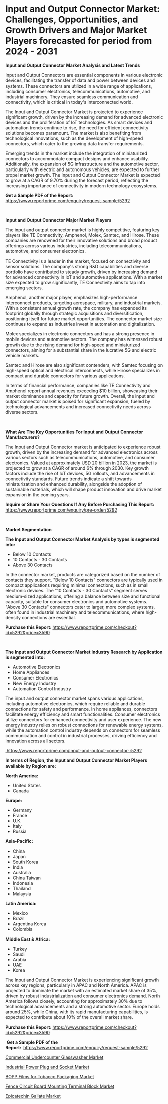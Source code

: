<p><h1>Input and Output Connector Market: Challenges, Opportunities, and Growth Drivers and Major Market Players forecasted for period from 2024 - 2031</h1></p><p><strong>Input and Output Connector Market Analysis and Latest Trends</strong></p>
<p><p>Input and Output Connectors are essential components in various electronic devices, facilitating the transfer of data and power between devices and systems. These connectors are utilized in a wide range of applications, including consumer electronics, telecommunications, automotive, and industrial machinery. They ensure seamless communication and connectivity, which is critical in today's interconnected world.</p><p>The Input and Output Connector Market is projected to experience significant growth, driven by the increasing demand for advanced electronic devices and the proliferation of IoT technologies. As smart devices and automation trends continue to rise, the need for efficient connectivity solutions becomes paramount. The market is also benefiting from technological innovations, such as the development of high-speed connectors, which cater to the growing data transfer requirements.</p><p>Emerging trends in the market include the integration of miniaturized connectors to accommodate compact designs and enhance usability. Additionally, the expansion of 5G infrastructure and the automotive sector, particularly with electric and autonomous vehicles, are expected to further propel market growth. The Input and Output Connector Market is expected to grow at a CAGR of 9.70% during the forecast period, reflecting the increasing importance of connectivity in modern technology ecosystems.</p></p>
<p><strong>Get a Sample PDF of the Report:&nbsp;</strong> <a href="https://www.reportprime.com/enquiry/request-sample/5292">https://www.reportprime.com/enquiry/request-sample/5292</a></p>
<p>&nbsp;</p>
<p><strong>Input and Output Connector Major Market Players</strong></p>
<p><p>The input and output connector market is highly competitive, featuring key players like TE Connectivity, Amphenol, Molex, Samtec, and Hirose. These companies are renowned for their innovative solutions and broad product offerings across various industries, including telecommunications, automotive, and consumer electronics.</p><p>TE Connectivity is a leader in the market, focused on connectivity and sensor solutions. The company's strong R&D capabilities and diverse portfolio have contributed to steady growth, driven by increasing demand for advanced connectivity in IoT and automotive applications. With a market size expected to grow significantly, TE Connectivity aims to tap into emerging sectors.</p><p>Amphenol, another major player, emphasizes high-performance interconnect products, targeting aerospace, military, and industrial markets. With a consistent annual growth rate, the company has expanded its footprint globally through strategic acquisitions and diversification, positioning itself for future market opportunities. The connector market size continues to expand as industries invest in automation and digitalization.</p><p>Molex specializes in electronic connectors and has a strong presence in mobile devices and automotive sectors. The company has witnessed robust growth due to the rising demand for high-speed and miniaturized connectors, aiming for a substantial share in the lucrative 5G and electric vehicle markets.</p><p>Samtec and Hirose are also significant contenders, with Samtec focusing on high-speed optical and electrical interconnects, while Hirose specializes in compact and durable connectors for various applications. </p><p>In terms of financial performance, companies like TE Connectivity and Amphenol report annual revenues exceeding $10 billion, showcasing their market dominance and capacity for future growth. Overall, the input and output connector market is poised for significant expansion, fueled by technological advancements and increased connectivity needs across diverse sectors.</p></p>
<p>&nbsp;</p>
<p><strong>What Are The Key Opportunities For Input and Output Connector Manufacturers?</strong></p>
<p><p>The Input and Output Connector market is anticipated to experience robust growth, driven by the increasing demand for advanced electronics across various sectors such as telecommunications, automotive, and consumer electronics. Valued at approximately USD 20 billion in 2023, the market is projected to grow at a CAGR of around 6% through 2030. Key growth factors include the rise of IoT devices, 5G rollouts, and advancements in connectivity standards. Future trends indicate a shift towards miniaturization and enhanced durability, alongside the adoption of sustainable materials, which will shape product innovation and drive market expansion in the coming years.</p></p>
<p><strong>Inquire or Share Your Questions If Any Before Purchasing This Report:</strong> <a href="https://www.reportprime.com/enquiry/pre-order/5292">https://www.reportprime.com/enquiry/pre-order/5292</a></p>
<p>&nbsp;</p>
<p><strong>Market Segmentation</strong></p>
<p><strong>The Input and Output Connector Market Analysis by types is segmented into:</strong></p>
<p><ul><li>Below 10 Contacts</li><li>10 Contacts - 30 Contacts</li><li>Above 30 Contacts</li></ul></p>
<p><p>In the connector market, products are categorized based on the number of contacts they support. "Below 10 Contacts" connectors are typically used in compact applications requiring minimal connections, such as in small electronic devices. The "10 Contacts - 30 Contacts" segment serves medium-sized applications, offering a balance between size and functional capacity, suitable for consumer electronics and automotive systems. "Above 30 Contacts" connectors cater to larger, more complex systems, often found in industrial machinery and telecommunications, where high-density connections are essential.</p></p>
<p><strong>Purchase this Report:&nbsp;</strong><a href="https://www.reportprime.com/checkout?id=5292&price=3590">https://www.reportprime.com/checkout?id=5292&price=3590</a></p>
<p>&nbsp;</p>
<p><strong>The Input and Output Connector Market Industry Research by Application is segmented into:</strong></p>
<p><ul><li>Automotive Electronics</li><li>Home Appliances</li><li>Consumer Electronics</li><li>New Energy Industry</li><li>Automation Control Industry</li></ul></p>
<p><p>The input and output connector market spans various applications, including automotive electronics, which require reliable and durable connections for safety and performance. In home appliances, connectors facilitate energy efficiency and smart functionalities. Consumer electronics utilize connectors for enhanced connectivity and user experience. The new energy industry relies on robust connections for renewable energy systems, while the automation control industry depends on connectors for seamless communication and control in industrial processes, driving efficiency and innovation across all sectors.</p></p>
<p><a href="https://www.reportprime.com/input-and-output-connector-r5292">&nbsp;https://www.reportprime.com/input-and-output-connector-r5292</a></p>
<p><strong>In terms of Region, the Input and Output Connector Market Players available by Region are:</strong></p>
<p>
    <p> <strong> North America: </strong>
        <ul>
            <li>United States</li>
            <li>Canada</li>
        </ul>
        </p> 
    <p> <strong> Europe: </strong>
        <ul>
            <li>Germany</li>
            <li>France</li>
            <li>U.K.</li>
            <li>Italy</li>
            <li>Russia</li>
        </ul>
        </p> 
    <p> <strong> Asia-Pacific: </strong>
        <ul>
            <li>China</li>
            <li>Japan</li>
            <li>South Korea</li>
            <li>India</li>
            <li>Australia</li>
            <li>China Taiwan</li>
            <li>Indonesia</li>
            <li>Thailand</li>
            <li>Malaysia</li>
        </ul>
        </p> 
    <p> <strong> Latin America: </strong>
        <ul>
            <li>Mexico</li>
            <li>Brazil</li>
            <li>Argentina Korea</li>
            <li>Colombia</li>
        </ul>
        </p> 
    <p> <strong> Middle East & Africa: </strong>
        <ul>
            <li>Turkey</li>
            <li>Saudi</li>
            <li>Arabia</li>
            <li>UAE</li>
            <li>Korea</li>
        </ul>
    </p>
    </p>
<p><p>The Input and Output Connector Market is experiencing significant growth across key regions, particularly in APAC and North America. APAC is projected to dominate the market with an estimated market share of 35%, driven by robust industrialization and consumer electronics demand. North America follows closely, accounting for approximately 30% due to technological advancements and a strong automotive sector. Europe holds around 25%, while China, with its rapid manufacturing capabilities, is expected to contribute about 10% of the overall market share.</p></p>
<p><strong>Purchase this Report: </strong><a href="https://www.reportprime.com/checkout?id=5292&price=3590">https://www.reportprime.com/checkout?id=5292&price=3590</a></p>
<p>&nbsp;<strong>Get a Sample PDF of the Report:&nbsp;&nbsp;</strong><a href="https://www.reportprime.com/enquiry/request-sample/5292">https://www.reportprime.com/enquiry/request-sample/5292</a></p>
<p><strong></strong></p>
<p><p><a href="https://www.linkedin.com/pulse/commercial-undercounter-glasswasher-market-trends-regional-insights-j5hjc?trackingId=wfOnxLt2TxOFk5OBYtmK7Q%3D%3D">Commercial Undercounter Glasswasher Market</a></p><p><a href="https://github.com/AfsanaMia652/Market-Research-Report-List-1/blob/main/industrial-power-plug-and-socket-market.md">Industrial Power Plug and Socket Market</a></p><p><a href="https://issuu.com/reportprime-2/docs/bopp-films-for-tobacco-packaging-ma_dd379d29587cc7">BOPP Films for Tobacco Packaging Market</a></p><p><a href="https://github.com/dfs4ff/Market-Research-Report-List-1/blob/main/fence-circuit-board-mounting-terminal-block-market.md">Fence Circuit Board Mounting Terminal Block Market</a></p><p><a href="https://www.linkedin.com/pulse/epicatechin-gallate-market-size-share-trends-analysis-report-exxuc?trackingId=kxq5k7kVRMOuw3y3KqMsew%3D%3D">Epicatechin Gallate Market</a></p></p>